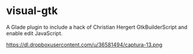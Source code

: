 # visual-gtk
A Glade plugin to include a hack of Christian Hergert GtkBuilderScript and enable edit JavaScript.

https://dl.dropboxusercontent.com/u/36581494/captura-13.png

